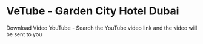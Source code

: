 # VeTube - Garden City Hotel Dubai

Download Video YouTube - Search the YouTube video link and the video will be sent to you
